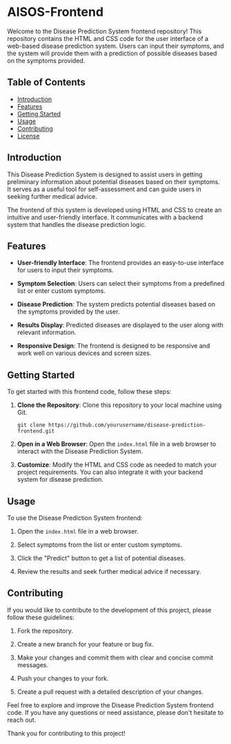 # AISOS-Frontend

Welcome to the Disease Prediction System frontend repository! This repository contains the HTML and CSS code for the user interface of a web-based disease prediction system. Users can input their symptoms, and the system will provide them with a prediction of possible diseases based on the symptoms provided.

## Table of Contents

- [Introduction](#introduction)
- [Features](#features)
- [Getting Started](#getting-started)
- [Usage](#usage)
- [Contributing](#contributing)
- [License](#license)

## Introduction

This Disease Prediction System is designed to assist users in getting preliminary information about potential diseases based on their symptoms. It serves as a useful tool for self-assessment and can guide users in seeking further medical advice.

The frontend of this system is developed using HTML and CSS to create an intuitive and user-friendly interface. It communicates with a backend system that handles the disease prediction logic.

## Features

- **User-friendly Interface**: The frontend provides an easy-to-use interface for users to input their symptoms.

- **Symptom Selection**: Users can select their symptoms from a predefined list or enter custom symptoms.

- **Disease Prediction**: The system predicts potential diseases based on the symptoms provided by the user.

- **Results Display**: Predicted diseases are displayed to the user along with relevant information.

- **Responsive Design**: The frontend is designed to be responsive and work well on various devices and screen sizes.

## Getting Started

To get started with this frontend code, follow these steps:

1. **Clone the Repository**: Clone this repository to your local machine using Git.

   ```
   git clone https://github.com/yourusername/disease-prediction-frontend.git
   ```

2. **Open in a Web Browser**: Open the `index.html` file in a web browser to interact with the Disease Prediction System.

3. **Customize**: Modify the HTML and CSS code as needed to match your project requirements. You can also integrate it with your backend system for disease prediction.

## Usage

To use the Disease Prediction System frontend:

1. Open the `index.html` file in a web browser.

2. Select symptoms from the list or enter custom symptoms.

3. Click the "Predict" button to get a list of potential diseases.

4. Review the results and seek further medical advice if necessary.

## Contributing

If you would like to contribute to the development of this project, please follow these guidelines:

1. Fork the repository.

2. Create a new branch for your feature or bug fix.

3. Make your changes and commit them with clear and concise commit messages.

4. Push your changes to your fork.

5. Create a pull request with a detailed description of your changes.



Feel free to explore and improve the Disease Prediction System frontend code. If you have any questions or need assistance, please don't hesitate to reach out.

Thank you for contributing to this project!
